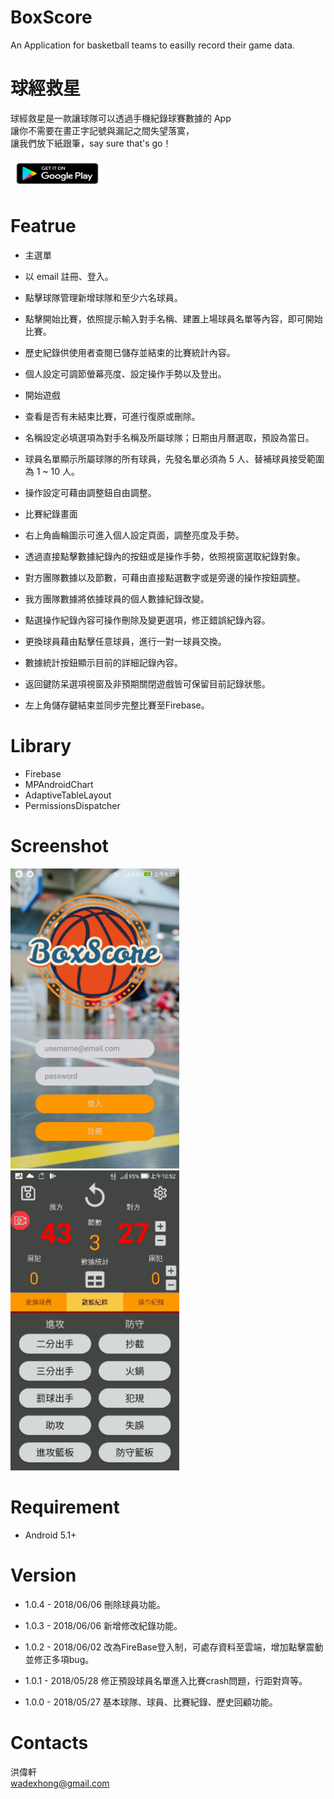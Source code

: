 # BoxScore
An Application for basketball teams to easilly record their game data.

# 球經救星 
球經救星是一款讓球隊可以透過手機紀錄球賽數據的 App <br />
讓你不需要在畫正字記號與漏記之間失望落寞， <br />
讓我們放下紙跟筆，say sure that's go！<br />

[<img src="https://github.com/WadeXHong/BoxScore/blob/master/ScreenShot/google_player_icon.png" width="150" height="50">](https://play.google.com/store/apps/details?id=com.wadexhong.boxscore)

# Featrue
* 主選單
 * 以 email 註冊、登入。
 * 點擊球隊管理新增球隊和至少六名球員。
 * 點擊開始比賽，依照提示輸入對手名稱、建置上場球員名單等內容，即可開始比賽。
 * 歷史紀錄供使用者查閱已儲存並結束的比賽統計內容。
 * 個人設定可調節螢幕亮度、設定操作手勢以及登出。
 
* 開始遊戲
 * 查看是否有未結束比賽，可進行復原或刪除。
 * 名稱設定必填選項為對手名稱及所屬球隊；日期由月曆選取，預設為當日。
 * 球員名單顯示所屬球隊的所有球員，先發名單必須為 5 人、替補球員接受範圍為 1 ~ 10 人。
 * 操作設定可藉由調整鈕自由調整。

* 比賽紀錄畫面
 * 右上角齒輪圖示可進入個人設定頁面，調整亮度及手勢。
 * 透過直接點擊數據紀錄內的按鈕或是操作手勢，依照視窗選取紀錄對象。
 * 對方團隊數據以及節數，可藉由直接點選數字或是旁邊的操作按鈕調整。
 * 我方團隊數據將依據球員的個人數據紀錄改變。
 * 點選操作紀錄內容可操作刪除及變更選項，修正錯誤紀錄內容。
 * 更換球員藉由點擊任意球員，進行一對一球員交換。
 * 數據統計按鈕顯示目前的詳細記錄內容。
 * 返回鍵防呆選項視窗及非預期關閉遊戲皆可保留目前記錄狀態。
 * 左上角儲存鍵結束並同步完整比賽至Firebase。


# Library
* Firebase
* MPAndroidChart
* AdaptiveTableLayout
* PermissionsDispatcher


# Screenshot
<img src="https://github.com/WadeXHong/BoxScore/blob/master/ScreenShot/login_page.jpg" width="270" height="480"> 
<img src="https://github.com/WadeXHong/BoxScore/blob/master/ScreenShot/gesture.gif" width="270" height="480"> 

# Requirement
* Android 5.1+

# Version
* 1.0.4 - 2018/06/06
 刪除球員功能。

* 1.0.3 - 2018/06/06
 新增修改紀錄功能。
 
* 1.0.2 - 2018/06/02
 改為FireBase登入制，可處存資料至雲端，增加點擊震動並修正多項bug。
 
* 1.0.1 - 2018/05/28
 修正預設球員名單進入比賽crash問題，行距對齊等。
 
* 1.0.0 - 2018/05/27
 基本球隊、球員、比賽紀錄、歷史回顧功能。

# Contacts
洪偉軒 <br />
wadexhong@gmail.com

